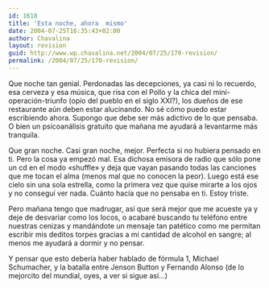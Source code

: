 ```yaml
---
id: 1618
title: 'Esta noche, ahora  mismo'
date: 2004-07-25T16:35:43+02:00
author: Chavalina
layout: revision
guid: http://www.wp.chavalina.net/2004/07/25/170-revision/
permalink: /2004/07/25/170-revision/
---
```

Que noche tan genial. Perdonadas las decepciones, ya casi ni lo recuerdo, esa cerveza y esa m&uacute;sica, que risa con el Pollo y la chica del mini-operaci&oacute;n-triunfo (opio del pueblo en el siglo XXI?), los due&ntilde;os de ese restaurante a&uacute;n deben estar alucinando. No s&eacute; c&oacute;mo puedo estar escribiendo ahora. Supongo que debe ser m&aacute;s adictivo de lo que pensaba. O bien un psicoan&aacute;lisis gratuito que ma&ntilde;ana me ayudar&aacute; a levantarme m&aacute;s tranquila.

Que gran noche. Casi gran noche, mejor. Perfecta si no hubiera pensado en ti. Pero la cosa ya empez&oacute; mal. Esa dichosa emisora de radio que s&oacute;lo pone un cd en el modo «shuffle» y deja que vayan pasando todas las canciones que me tocan el alma (menos mal que no conocen la peor). Luego est&aacute; ese cielo sin una sola estrella, como la primera vez que quise mirarte a los ojos y no consegu&iacute; ver nada. Cu&aacute;nto hac&iacute;a que no pensaba en ti. Estoy triste. 

Pero ma&ntilde;ana tengo que madrugar, as&iacute; que ser&aacute; mejor que me acueste ya y deje de desvariar como los locos, o acabar&eacute; buscando tu tel&eacute;fono entre nuestras cenizas y mand&aacute;ndote un mensaje tan pat&eacute;tico como me permitan escribir mis deditos torpes gracias a mi cantidad de alcohol en sangre; al menos me ayudar&aacute; a dormir y no pensar.

Y pensar que esto deber&iacute;a haber hablado de f&oacute;rmula 1, Michael Schumacher, y la batalla entre Jenson Button y Fernando Alonso (de lo mejorcito del mundial, oyes, a ver si sigue as&iacute;&#8230;)